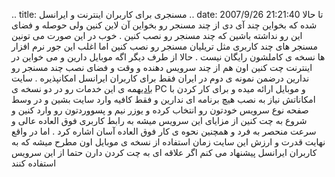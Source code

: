 .. title: مسنجری برای کاربران اینترنت و ایرانسل .. date: 2007/9/26
21:21:40
تا حالا شده که بخواین چند آی دی از چند مسنجر رو بخواین آن لاین کنین ولی
حوصله و فضای این رو نداشته باشین که چند مسنجر رو نصب کنین . خوب در این
صورت می تونین مسنجر های چند کاربری مثل تریلیان مسنجر رو نصب کنین اما
اغلب این جور نرم افزار ها نسخه ی کاملشون رایگان نیست . حالا از طرف دیگر
اگه موبایل دارین و می خواین در اینترنت چت کنین اون هم از چند سرویس دهنده
و وقت و فضای نصب چند مسنجر رو ندارین درضمن نمونه ی دوم در ایران فقط برای
کاربران ایرانسل امکانپذیره . سایت [بادی](http://www.ebuddy.com/)همه ی
این خدمات رو در دو نسخه ی PC و موبایل ارائه میده و برای کار کردن با
امکاناتش نیاز به نصب هیچ برنامه ای ندارین و فقط کافیه وارد سایت بشین و
در وسط صفحه نوع سرویس خودتون رو انتخاب کرده و یوزر نیم و پسووردتون رو
وارد کنین و شروع به چت کنین از مزایای این سرویس میشه به رابط کاربری فوق
العاده عالی و سرعت منحصر به فرد و همچنین نحوه ی کار فوق العاده آسان
اشاره کرد . اما در واقع نهایت قدرت و ارزش این سایت زمان استفاده از نسخه
ی موبایل اون مطرح میشه که به کاربران ایرانسل پیشنهاد می کنم اگر علاقه ای
به چت کردن دارن حتما از این سرویس استفاده کنند
